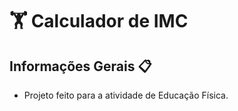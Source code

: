 # 🏋 Calculador de IMC

## Informações Gerais 📋
- Projeto feito para a atividade de Educação Física.
##

